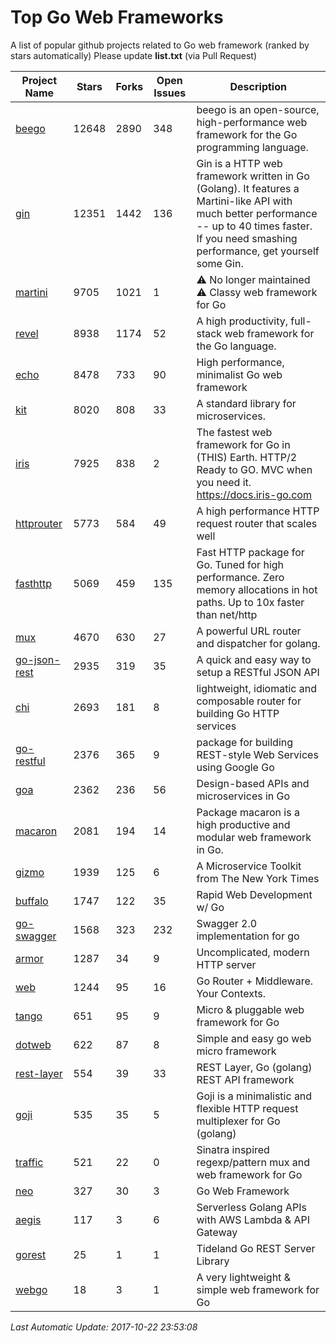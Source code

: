 # Top Go Web Frameworks
A list of popular github projects related to Go web framework (ranked by stars automatically)
Please update **list.txt** (via Pull Request)

| Project Name | Stars | Forks | Open Issues | Description |
| ------------ | ----- | ----- | ----------- | ----------- |
| [beego](https://github.com/astaxie/beego) | 12648 | 2890 | 348 | beego is an open-source, high-performance web framework for the Go programming language. |
| [gin](https://github.com/gin-gonic/gin) | 12351 | 1442 | 136 | Gin is a HTTP web framework written in Go (Golang). It features a Martini-like API with much better performance -- up to 40 times faster. If you need smashing performance, get yourself some Gin. |
| [martini](https://github.com/go-martini/martini) | 9705 | 1021 | 1 | ⚠️ No longer maintained ⚠️  Classy web framework for Go |
| [revel](https://github.com/revel/revel) | 8938 | 1174 | 52 | A high productivity, full-stack web framework for the Go language. |
| [echo](https://github.com/labstack/echo) | 8478 | 733 | 90 | High performance, minimalist Go web framework |
| [kit](https://github.com/go-kit/kit) | 8020 | 808 | 33 | A standard library for microservices. |
| [iris](https://github.com/kataras/iris) | 7925 | 838 | 2 | The fastest web framework for Go in (THIS) Earth. HTTP/2 Ready to GO. MVC when you need it. https://docs.iris-go.com |
| [httprouter](https://github.com/julienschmidt/httprouter) | 5773 | 584 | 49 | A high performance HTTP request router that scales well |
| [fasthttp](https://github.com/valyala/fasthttp) | 5069 | 459 | 135 | Fast HTTP package for Go. Tuned for high performance. Zero memory allocations in hot paths. Up to 10x faster than net/http |
| [mux](https://github.com/gorilla/mux) | 4670 | 630 | 27 | A powerful URL router and dispatcher for golang. |
| [go-json-rest](https://github.com/ant0ine/go-json-rest) | 2935 | 319 | 35 | A quick and easy way to setup a RESTful JSON API |
| [chi](https://github.com/go-chi/chi) | 2693 | 181 | 8 | lightweight, idiomatic and composable router for building Go HTTP services |
| [go-restful](https://github.com/emicklei/go-restful) | 2376 | 365 | 9 | package for building REST-style Web Services using Google Go |
| [goa](https://github.com/goadesign/goa) | 2362 | 236 | 56 | Design-based APIs and microservices in Go |
| [macaron](https://github.com/go-macaron/macaron) | 2081 | 194 | 14 | Package macaron is a high productive and modular web framework in Go. |
| [gizmo](https://github.com/NYTimes/gizmo) | 1939 | 125 | 6 | A Microservice Toolkit from The New York Times |
| [buffalo](https://github.com/gobuffalo/buffalo) | 1747 | 122 | 35 | Rapid Web Development w/ Go |
| [go-swagger](https://github.com/go-swagger/go-swagger) | 1568 | 323 | 232 | Swagger 2.0 implementation for go |
| [armor](https://github.com/labstack/armor) | 1287 | 34 | 9 | Uncomplicated, modern HTTP server |
| [web](https://github.com/gocraft/web) | 1244 | 95 | 16 | Go Router + Middleware. Your Contexts. |
| [tango](https://github.com/lunny/tango) | 651 | 95 | 9 | Micro & pluggable web framework for Go |
| [dotweb](https://github.com/devfeel/dotweb) | 622 | 87 | 8 | Simple and easy go web micro framework |
| [rest-layer](https://github.com/rs/rest-layer) | 554 | 39 | 33 | REST Layer, Go (golang) REST API framework |
| [goji](https://github.com/goji/goji) | 535 | 35 | 5 | Goji is a minimalistic and flexible HTTP request multiplexer for Go (golang) |
| [traffic](https://github.com/pilu/traffic) | 521 | 22 | 0 | Sinatra inspired regexp/pattern mux and web framework for Go |
| [neo](https://github.com/ivpusic/neo) | 327 | 30 | 3 | Go Web Framework |
| [aegis](https://github.com/tmaiaroto/aegis) | 117 | 3 | 6 | Serverless Golang APIs with AWS Lambda & API Gateway |
| [gorest](https://github.com/tideland/gorest) | 25 | 1 | 1 | Tideland Go REST Server Library |
| [webgo](https://github.com/bnkamalesh/webgo) | 18 | 3 | 1 | A very lightweight & simple web framework for Go |

*Last Automatic Update: 2017-10-22 23:53:08*